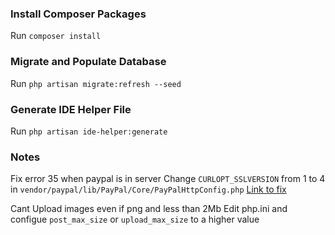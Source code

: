 ### Install Composer Packages

Run `composer install`

### Migrate and Populate Database

Run `php artisan migrate:refresh --seed`

### Generate IDE Helper File

Run `php artisan ide-helper:generate`

### Notes

Fix error 35 when paypal is in server
    Change `CURLOPT_SSLVERSION` from 1 to 4 in `vendor/paypal/lib/PayPal/Core/PayPalHttpConfig.php`
    [Link to fix](https://www.zen-cart.com/showthread.php?214914-PayPal-Error-(35)-error-1408F10B-SSL3_GET_RECORD-wrong-version-number#post_1261341)

Cant Upload images even if png and less than 2Mb
    Edit php.ini and configue `post_max_size` or `upload_max_size` to a higher value
